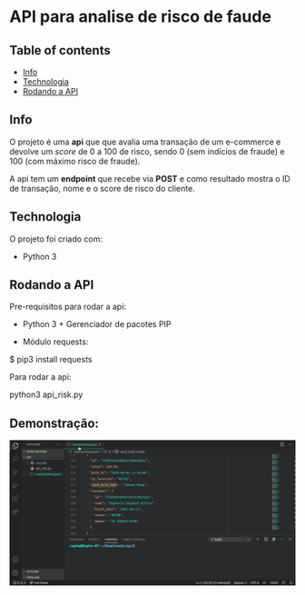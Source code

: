 # API para analise de risco de faude

## Table of contents
* [Info](#info)
* [Technologia](#technologia)
* [Rodando a API](#rodando_api)

## Info
O projeto é uma **api** que que avalia uma transação de um e-commerce e devolve um *score* de 0 a 100 de risco, sendo 0 (sem indícios de fraude) e 100 (com máximo risco de fraude). 

A api tem um **endpoint** que recebe via **POST** e como resultado mostra o ID de transação, nome e o score de risco do cliente.
	
## Technologia

O projeto foi criado com:

* Python 3

	
## Rodando a API

Pre-requisitos para rodar a api:

- Python 3 + Gerenciador de pacotes PIP

- Módulo requests:

$ pip3 install requests

Para rodar a api:

python3 api_risk.py

## Demonstração:

![Demonstração](./demo.gif)
